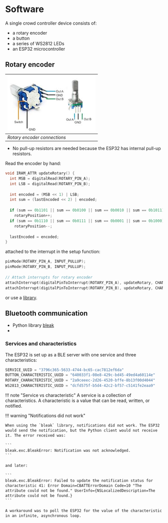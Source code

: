 # Software

A single crowd controller device consists of:

- a rotary encoder
- a button
- a series of WS2812 LEDs
- an ESP32 microcontroller

## Rotary encoder

|![](encoder_connections.png)|
|--|
| *Rotary encoder connections* |

- No pull-up resistors are needed because the ESP32 has internal pull-up resistors.

Read the encoder by hand:

```cpp
void IRAM_ATTR updateRotary() {
  int MSB = digitalRead(ROTARY_PIN_A);
  int LSB = digitalRead(ROTARY_PIN_B);

  int encoded = (MSB << 1) | LSB;
  int sum = (lastEncoded << 2) | encoded;

  if (sum == 0b1101 || sum == 0b0100 || sum == 0b0010 || sum == 0b1011)
    rotaryPosition++;
  if (sum == 0b1110 || sum == 0b0111 || sum == 0b0001 || sum == 0b1000)
    rotaryPosition--;

  lastEncoded = encoded;
}
```

attached to the interrupt in the setup function:

```cpp
pinMode(ROTARY_PIN_A, INPUT_PULLUP);
pinMode(ROTARY_PIN_B, INPUT_PULLUP);

// Attach interrupts for rotary encoder
attachInterrupt(digitalPinToInterrupt(ROTARY_PIN_A), updateRotary, CHANGE);
attachInterrupt(digitalPinToInterrupt(ROTARY_PIN_B), updateRotary, CHANGE);
```

or use a [library](https://www.mathertel.de/Arduino/RotaryEncoderLibrary.aspx).

## Bluetooth communication

- Python library [bleak](https://github.com/hbldh/bleak)
- 
### Services and characteristics

The ESP32 is set up as a BLE server with one service and three characteristics:

```python
SERVICE_UUID = "3796c365-5633-4744-bc65-cac7812ef6da"
BUTTON_CHARACTERISTIC_UUID = "640033f1-08e8-429c-bd45-49ed4a60114e"
ROTARY_CHARACTERISTIC_UUID = "2a9ceeec-2d26-4520-bffe-8b13f00d4044"
WS2813_CHARACTERISTIC_UUID = "dcfd575f-b5d4-42c2-bf57-c5141fe2eaa9"
```

!!! note "Service vs characteristic"
    A service is a collection of characteristics. A characteristic is a value that can be read, written, or notified.
    
!!! warning "Notifications did not work"
    
    When using the `bleak` library, notifications did not work. The ESP32 would send the notification, but the Python client would not receive it. The error received was:

    ```
    bleak.exc.BleakError: Notification was not acknowledged.
    ```

    and later:

    ```
    bleak.exc.BleakError: Failed to update the notification status for characteristic 41: Error Domain=CBATTErrorDomain Code=10 "The attribute could not be found." UserInfo={NSLocalizedDescription=The attribute could not be found.}
    ```

    A workaround was to poll the ESP32 for the value of the characteristic in an infinite, asynchronous loop.